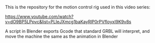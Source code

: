 This is the repository for the motion control rig used in this video series:

https://www.youtube.com/watch?v=dO9BP5LPpvc&list=PLIeJXmcg1baKayRlP0rPVfIoyxI9K9v8s

A script in Blender exports Gcode that standard GRBL will interpret, and move the machine the same as the animation in Blender


